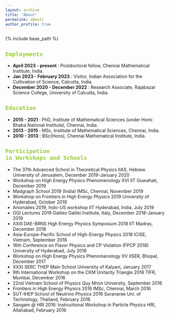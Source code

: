 ```yaml
---
layout: archive
title: "About"
permalink: about/
author_profile: true
---
```


{% include base_path %}

## <code style="color : Yellowgreen">Employments</code>

- <b>April 2023 - present</b> : Postdoctoral fellow, Chennai Mathematical Institute, India.
- <b>Jan 2023 - February 2023</b> : Visitor, Indian Association for the Cultivation of Science, Calcutta, India.
- <b>December 2020 - December 2022</b> : Research Associate, Rajabazar Science College, University of Calcutta, India.


## <code style="color : Yellowgreen">Education</code>

- <b>2015 - 2021</b> : PhD, Institute of Mathematical Sciences (under Homi Bhaba National Institute), Chennai, India.
- <b>2013 - 2015</b> : MSc, Institute of Mathematical Sciences, Chennai, India.
- <b>2010 - 2013</b> : BSc(Hons), Chennai Mathematical Institute, India.



## <code style="color : Yellowgreen">Participation in Workshops and Schools</code>

- The 37th Advanced School in Theoretical Physics
IIAS, Hebrew University of Jerusalem, December 2019-January 2020
- Workshop on High Energy Physics Phenomenology XVI
IIT Guwahati, December 2019
- Madgraph School 2019 (India)
IMSc, Chennai, November 2019
- Workshop on Frontiers in High Energy Physics 2019
University of Hyderabad, October 2019
- Anomalies 2019, Indo-US workshop
IIT Hyderabad, India, July 2019
- GGI Lectures 2019
Galileo Galilei Institute, Italy, December 2018-January 2019
- XXIII DAE-BRNS High Energy Physics Symposium 2018
IIT Madras, December 2018
- Asia-Europe-Pacific School of High-Energy Physics 2018
ICISE, Vietnam, September 2018
- 16th Conference on Flavor Physics and CP Violation (FPCP 2018)
University of Hyderabad, July 2018
- Workshop on High Energy Physics Phenomenology XV
IISER, Bhopal, December 2017
- XXXI SERC THEP Main School
University of Kalyani, January 2017
- 9th International Workshop on the CKM Unitarity Triangle 2016
TIFR, Mumbai, December 2016
- 22nd Vietnam School of Physics
Quy Nhon University, September 2016
- Frontiers in High Energy Physics 2016
IMSc, Chennai, March 2016
- SUT-IHEP School of Neutrino Physics 2016
Suranaree Uni. of Technology, Thailand, February 2016
- Sangam @ HRI 2016: Instructional Workshop in Particle Physics
HRI, Allahabad, February 2016


